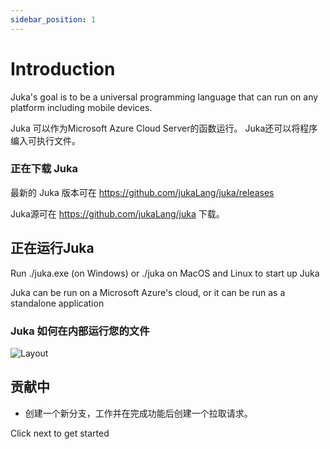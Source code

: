 ```yaml
---
sidebar_position: 1
---
```


# Introduction

Juka's goal is to be a universal programming language that can run on any platform including mobile devices.

Juka 可以作为Microsoft Azure Cloud Server的函数运行。 Juka还可以将程序编入可执行文件。


### 正在下载 Juka
最新的 Juka 版本可在 https://github.com/jukaLang/juka/releases

Juka源可在 https://github.com/jukaLang/juka 下载。

## 正在运行Juka
Run ./juka.exe (on Windows) or ./juka on MacOS and Linux to start up Juka

Juka can be run on a Microsoft Azure's cloud, or it can be run as a standalone application

### Juka 如何在内部运行您的文件
![Layout](/img/Runtime.png)

## 贡献中
- 创建一个新分支，工作并在完成功能后创建一个拉取请求。

Click next to get started